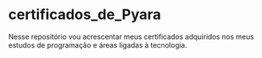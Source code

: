 # certificados_de_Pyara
Nesse repositório vou acrescentar meus certificados adquiridos nos meus estudos de programação e áreas ligadas à tecnologia.
